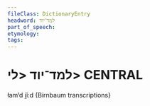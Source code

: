 ```yaml
---
fileClass: DictionaryEntry
headword: למד־יוד
part_of_speech: 
etymology: 
tags: 
---
```

למד־יוד
<לי>
CENTRAL
========

łamⁱd i̯ĭ:d {Birnbaum transcriptions}